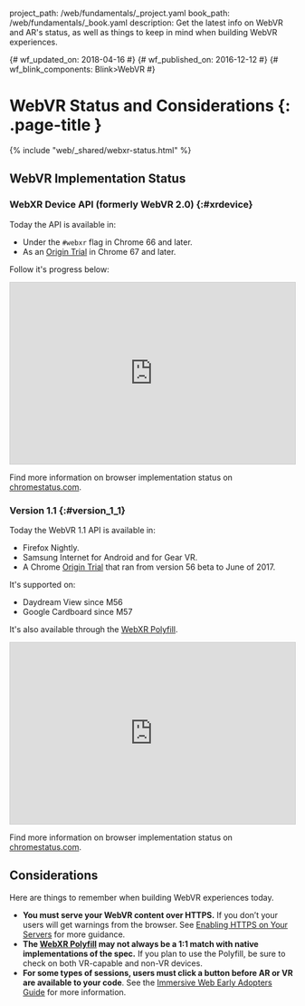 project_path: /web/fundamentals/_project.yaml
book_path: /web/fundamentals/_book.yaml
description: Get the latest info on WebVR and AR's status, as well as things to keep in mind when building WebVR experiences.

{# wf_updated_on: 2018-04-16 #}
{# wf_published_on: 2016-12-12 #}
{# wf_blink_components: Blink>WebVR #}

# WebVR Status and Considerations {: .page-title }

{% include "web/_shared/webxr-status.html" %}

## WebVR Implementation Status

### WebXR Device API (formerly WebVR 2.0) {:#xrdevice}

Today the API is available in:

* Under the `#webxr` flag in Chrome 66 and later.
* As an [Origin
Trial](https://github.com/jpchase/OriginTrials/blob/gh-pages/developer-guide.md)
in Chrome 67 and later.

Follow it's progress below:

<iframe width="100%" height="320"
  src="https://www.chromestatus.com/feature/5680169905815552?embed"
  style="border: 1px solid #CCC" allowfullscreen>
</iframe>

Find more information on browser implementation status on
[chromestatus.com](https://www.chromestatus.com/features/5680169905815552).

### Version 1.1 {:#version_1_1}

Today the WebVR 1.1 API is available in:

* Firefox Nightly.
* Samsung Internet for Android and for Gear VR.
* A Chrome [Origin
Trial](https://github.com/jpchase/OriginTrials/blob/gh-pages/developer-guide.md)
that ran from version 56 beta to June of 2017.

It's supported on:

 * Daydream View since M56
 * Google Cardboard since M57

It's also available through the [WebXR
Polyfill](https://github.com/immersive-web/webxr-polyfill).

<iframe width="100%" height="320"
  src="https://www.chromestatus.com/feature/4532810371039232?embed"
  style="border: 1px solid #CCC" allowfullscreen>
</iframe>

Find more information on browser implementation status on
[chromestatus.com](https://www.chromestatus.com/features/4532810371039232).

## Considerations

Here are things to remember when building WebVR experiences today.

* **You must serve your WebVR content over HTTPS.** If you don’t your users will
  get warnings from the browser. See [Enabling HTTPS on Your
  Servers](/web/fundamentals/security/encrypt-in-transit/enable-https)
  for more guidance.
* **The [WebXR Polyfill](https://github.com/immersive-web/webxr-polyfill) may not
  always be a 1:1 match with native implementations of the spec.** If you plan
  to use the Polyfill, be sure to check on both VR-capable and non-VR devices.
* **For some types of sessions, users must click a button before
  AR or VR are available to your code**. See the [Immersive Web Early Adopters
  Guide](https://immersive-web.github.io/webxr-reference/) for more information.
